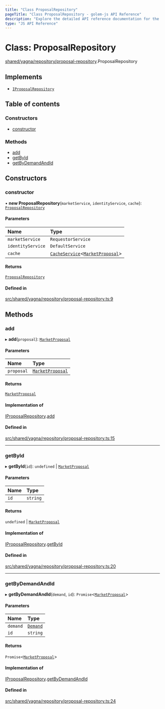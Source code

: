```yaml
---
title: "Class ProposalRepository"
pageTitle: "Class ProposalRepository - golem-js API Reference"
description: "Explore the detailed API reference documentation for the Class ProposalRepository within the golem-js SDK for the Golem Network."
type: "JS API Reference"
---
```

# Class: ProposalRepository

[shared/yagna/repository/proposal-repository](../modules/shared_yagna_repository_proposal_repository).ProposalRepository

## Implements

- [`IProposalRepository`](../interfaces/market_proposal_market_proposal.IProposalRepository)

## Table of contents

### Constructors

- [constructor](shared_yagna_repository_proposal_repository.ProposalRepository#constructor)

### Methods

- [add](shared_yagna_repository_proposal_repository.ProposalRepository#add)
- [getById](shared_yagna_repository_proposal_repository.ProposalRepository#getbyid)
- [getByDemandAndId](shared_yagna_repository_proposal_repository.ProposalRepository#getbydemandandid)

## Constructors

### constructor

• **new ProposalRepository**(`marketService`, `identityService`, `cache`): [`ProposalRepository`](shared_yagna_repository_proposal_repository.ProposalRepository)

#### Parameters

| Name | Type |
| :------ | :------ |
| `marketService` | `RequestorService` |
| `identityService` | `DefaultService` |
| `cache` | [`CacheService`](shared_cache_CacheService.CacheService)\<[`MarketProposal`](market_proposal_market_proposal.MarketProposal)\> |

#### Returns

[`ProposalRepository`](shared_yagna_repository_proposal_repository.ProposalRepository)

#### Defined in

[src/shared/yagna/repository/proposal-repository.ts:9](https://github.com/golemfactory/golem-js/blob/570126bc/src/shared/yagna/repository/proposal-repository.ts#L9)

## Methods

### add

▸ **add**(`proposal`): [`MarketProposal`](market_proposal_market_proposal.MarketProposal)

#### Parameters

| Name | Type |
| :------ | :------ |
| `proposal` | [`MarketProposal`](market_proposal_market_proposal.MarketProposal) |

#### Returns

[`MarketProposal`](market_proposal_market_proposal.MarketProposal)

#### Implementation of

[IProposalRepository](../interfaces/market_proposal_market_proposal.IProposalRepository).[add](../interfaces/market_proposal_market_proposal.IProposalRepository#add)

#### Defined in

[src/shared/yagna/repository/proposal-repository.ts:15](https://github.com/golemfactory/golem-js/blob/570126bc/src/shared/yagna/repository/proposal-repository.ts#L15)

___

### getById

▸ **getById**(`id`): `undefined` \| [`MarketProposal`](market_proposal_market_proposal.MarketProposal)

#### Parameters

| Name | Type |
| :------ | :------ |
| `id` | `string` |

#### Returns

`undefined` \| [`MarketProposal`](market_proposal_market_proposal.MarketProposal)

#### Implementation of

[IProposalRepository](../interfaces/market_proposal_market_proposal.IProposalRepository).[getById](../interfaces/market_proposal_market_proposal.IProposalRepository#getbyid)

#### Defined in

[src/shared/yagna/repository/proposal-repository.ts:20](https://github.com/golemfactory/golem-js/blob/570126bc/src/shared/yagna/repository/proposal-repository.ts#L20)

___

### getByDemandAndId

▸ **getByDemandAndId**(`demand`, `id`): `Promise`\<[`MarketProposal`](market_proposal_market_proposal.MarketProposal)\>

#### Parameters

| Name | Type |
| :------ | :------ |
| `demand` | [`Demand`](market_demand_demand.Demand) |
| `id` | `string` |

#### Returns

`Promise`\<[`MarketProposal`](market_proposal_market_proposal.MarketProposal)\>

#### Implementation of

[IProposalRepository](../interfaces/market_proposal_market_proposal.IProposalRepository).[getByDemandAndId](../interfaces/market_proposal_market_proposal.IProposalRepository#getbydemandandid)

#### Defined in

[src/shared/yagna/repository/proposal-repository.ts:24](https://github.com/golemfactory/golem-js/blob/570126bc/src/shared/yagna/repository/proposal-repository.ts#L24)
